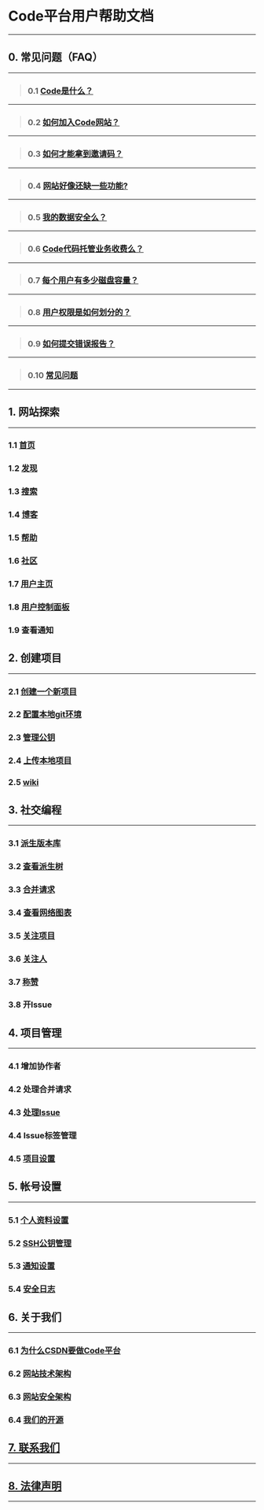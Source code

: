 # **Code平台用户帮助文档**

----------

## **0. 常见问题（FAQ）**

----------
>### 0.1 [Code是什么？](https://github.com/hadesli/CodeFAQ/blob/master/FAQ_0_1.md "Code是什么？")

----------
>### 0.2 [如何加入Code网站？](https://github.com/hadesli/CodeFAQ/blob/master/FAQ_0_2.md "如何加入Code网站？")

----------
>### 0.3 [如何才能拿到邀请码？](https://github.com/hadesli/CodeFAQ/blob/master/FAQ_0_3.md "如何才能拿到邀请码？")

----------
>### 0.4 [网站好像还缺一些功能?](https://github.com/hadesli/CodeFAQ/blob/master/FAQ_0_4.md "网站好像还缺一些功能?")

----------
>### 0.5 [我的数据安全么？](https://github.com/hadesli/CodeFAQ/blob/master/FAQ_0_5.md "我的数据安全么")

----------
>### 0.6 [Code代码托管业务收费么？](https://github.com/hadesli/CodeFAQ/blob/master/FAQ_0_6.md "Code代码托管业务收费么?")

----------
>### 0.7 [每个用户有多少磁盘容量？](https://github.com/hadesli/CodeFAQ/blob/master/FAQ_0_7.md "每个用户有多少磁盘容量?")

----------
>### 0.8 [用户权限是如何划分的？](https://github.com/hadesli/CodeFAQ/blob/master/FAQ_0_8.md "用户权限是如何划分的？")

----------
>### 0.9 [如何提交错误报告？](https://github.com/hadesli/CodeFAQ/blob/master/FAQ_0_9.md "如何提交错误报告？")

----------
>### 0.10 [常见问题](https://github.com/hadesli/CodeFAQ/blob/master/FAQ_0_10.md "常见问题")

----------


## **1. 网站探索**
----------
### 1.1 [首页](https://github.com/hadesli/CodeFAQ/blob/master/FAQ_1_1.md "首页")
### 1.2 [发现](https://github.com/hadesli/CodeFAQ/blob/master/FAQ_1_2.md "发现")
### 1.3 [搜索](https://github.com/hadesli/CodeFAQ/blob/master/FAQ_1_3.md "搜索")
### 1.4 [博客](https://github.com/hadesli/CodeFAQ/blob/master/FAQ_1_4.md "博客")
### 1.5 [帮助](https://github.com/hadesli/CodeFAQ/blob/master/FAQ_1_5.md "帮助")
### 1.6 [社区](https://github.com/hadesli/CodeFAQ/blob/master/FAQ_1_6.md "社区")
### 1.7 [用户主页](https://github.com/hadesli/CodeFAQ/blob/master/FAQ_1_7.md "用户主页")
### 1.8 [用户控制面板](https://github.com/hadesli/CodeFAQ/blob/master/FAQ_1_8.md "用户控制面板")
### 1.9 查看通知

## **2. 创建项目**
----------
### 2.1 [创建一个新项目](https://github.com/hadesli/CodeFAQ/blob/master/FAQ_2_1.md "创建一个新项目")
### 2.2 [配置本地git环境](https://github.com/hadesli/CodeFAQ/blob/master/FAQ_2_2.md "配置本地git环境")
### 2.3 [管理公钥](https://github.com/hadesli/CodeFAQ/blob/master/FAQ_2_3.md "管理公钥")
### 2.4 [上传本地项目](https://github.com/hadesli/CodeFAQ/blob/master/FAQ_2_4.md "上传本地项目")
### 2.5 [wiki](https://github.com/hadesli/CodeFAQ/blob/master/FAQ_2_5.md "wiki")


## **3. 社交编程**
----------
### 3.1 [派生版本库](https://github.com/hadesli/CodeFAQ/blob/master/FAQ_3_1.md "派生版本库")
### 3.2 [查看派生树](https://github.com/hadesli/CodeFAQ/blob/master/FAQ_3_2.md "查看派生树")
### 3.3 [合并请求](https://github.com/hadesli/CodeFAQ/blob/master/FAQ_3_3.md "合并请求")
### 3.4 [查看网络图表](https://github.com/hadesli/CodeFAQ/blob/master/FAQ_3_4.md "查看网络图表")
### 3.5 [关注项目](https://github.com/hadesli/CodeFAQ/blob/master/FAQ_3_5.md "关注项目")
### 3.6 [关注人](https://github.com/hadesli/CodeFAQ/blob/master/FAQ_3_6.md "关注人")
### 3.7 [称赞](https://github.com/hadesli/CodeFAQ/blob/master/FAQ_3_7.md "称赞")
### 3.8 开Issue


## **4. 项目管理**
----------
### 4.1 增加协作者
### 4.2 处理合并请求
### 4.3 [处理Issue](https://github.com/hadesli/CodeFAQ/blob/master/FAQ_4_3.md "处理Issue")
### 4.4 Issue标签管理
### 4.5 [项目设置](https://github.com/hadesli/CodeFAQ/blob/master/FAQ_4_4.md "项目设置")


## **5. 帐号设置**
----------
### 5.1 [个人资料设置](https://github.com/hadesli/CodeFAQ/blob/master/FAQ_5_1.md "个人资料设置")
### 5.2 [SSH公钥管理](https://github.com/hadesli/CodeFAQ/blob/master/FAQ_5_2.md "SSH公钥管理")
### 5.3 [通知设置](https://github.com/hadesli/CodeFAQ/blob/master/FAQ_5_3.md "通知设置")
### 5.4 [安全日志](https://github.com/hadesli/CodeFAQ/blob/master/FAQ_5_4.md "安全日志")

## **6. 关于我们**
----------
### 6.1 [为什么CSDN要做Code平台](https://github.com/hadesli/CodeFAQ/blob/master/FAQ_6_1.md "为什么CSDN要做Code平台")
### 6.2 [网站技术架构](https://github.com/hadesli/CodeFAQ/blob/master/FAQ_6_2.md "网站技术架构")
### 6.3 [网站安全架构](https://github.com/hadesli/CodeFAQ/blob/master/FAQ_6_3.md "网站安全架构")
### 6.4 [我们的开源](https://github.com/hadesli/CodeFAQ/blob/master/FAQ_6_4.md "我们的开源")


## [**7. 联系我们**](https://github.com/hadesli/CodeFAQ/blob/master/FAQ_7.md "联系我们")
----------

## [**8. 法律声明**](https://github.com/hadesli/CodeFAQ/blob/master/FAQ_8.md "法律声明")
----------
